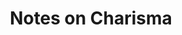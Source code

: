 ---
title: Notes on Charisma
description: This section contains notes on charisma. Summarized from Chrisma on Command videos.
---